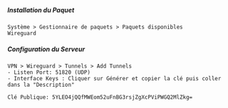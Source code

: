 ##### Installation du Paquet
```
Système > Gestionnaire de paquets > Paquets disponibles
Wireguard
```

##### Configuration du Serveur
```
VPN > Wireguard > Tunnels > Add Tunnels
- Listen Port: 51820 (UDP)
- Interface Keys : Cliquer sur Générer et copier la clé puis coller dans la "Description"

Clé Publique: 5YLEO4jQQfMWEom52uFnBG3rsjZgXcPViPWGQ2MlZkg=
```


